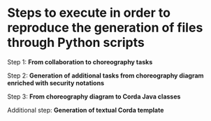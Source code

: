 # Steps to execute in order to reproduce the generation of files through Python scripts

Step 1:
**From collaboration to choreography tasks**

Step 2:
**Generation of additional tasks from choreography diagram enriched with security notations**

Step 3:
**From choreography diagram to Corda Java classes**

Additional step:
**Generation of textual Corda template**
